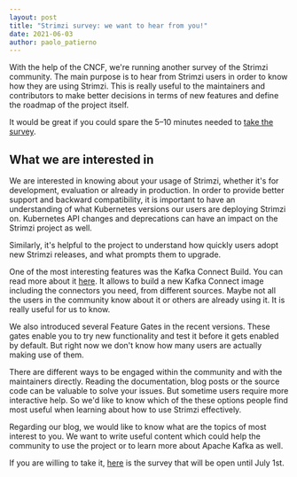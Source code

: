 ```yaml
---
layout: post
title: "Strimzi survey: we want to hear from you!"
date: 2021-06-03
author: paolo_patierno
---
```


With the help of the CNCF, we're running another survey of the Strimzi community.
The main purpose is to hear from Strimzi users in order to know how they are using Strimzi.
This is really useful to the maintainers and contributors to make better decisions in terms of new features and define the roadmap of the project itself.

It would be great if you could spare the 5–10 minutes needed to [take the survey](https://www.surveymonkey.com/r/Strimzi-2022).

<!--more-->

## What we are interested in

We are interested in knowing about your usage of Strimzi, whether it's for development, evaluation or already in production.
In order to provide better support and backward compatibility, it is important to have an understanding of what Kubernetes versions our users are deploying Strimzi on.
Kubernetes API changes and deprecations can have an impact on the Strimzi project as well.

Similarly, it's helpful to the project to understand how quickly users adopt new Strimzi releases, and what prompts them to upgrade.

One of the most interesting features was the Kafka Connect Build. You can read more about it [here](https://strimzi.io/blog/2021/03/29/connector-build/).
It allows to build a new Kafka Connect image including the connectors you need, from different sources.
Maybe not all the users in the community know about it or others are already using it.
It is really useful for us to know.

We also introduced several Feature Gates in the recent versions.
These gates enable you to try new functionality and test it before it gets enabled by default.
But right now we don't know how many users are actually making use of them.

There are different ways to be engaged within the community and with the maintainers directly.
Reading the documentation, blog posts or the source code can be valuable to solve your issues. But sometime users require more interactive help. So we'd like to know which of the these options people find most useful when learning about how to use Strimzi effectively.

Regarding our blog, we would like to know what are the topics of most interest to you.
We want to write useful content which could help the community to use the project or to learn more about Apache Kafka as well.

If you are willing to take it, [here](https://www.surveymonkey.com/r/Strimzi-2022) is the survey that will be open until July 1st.